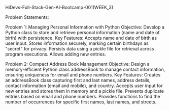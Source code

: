 HiDevs-Full-Stack-Gen-AI-Bootcamp-001(WEEK_3)

Problem Statements:

Problem 1: Managing Personal Information with Python
Objective: Develop a Python class to store and retrieve personal information (name and date of birth) with persistence.
Key Features:
Accepts name and date of birth as user input.
Stores information securely, marking certain birthdays as "secret" for privacy.
Persists data using a pickle file for retrieval across program executions.
Allows adding new entries.


Problem 2: Compact Address Book Management
Objective: Design a memory-efficient Python class addressBook to manage contact information, ensuring uniqueness for email and phone numbers.
Key Features:
Creates an addressBook class capturing first and last names, address details, contact information (email and mobile), and country.
Accepts user input for new entries and stores them in memory and a pickle file.
Prevents duplicate entries based on email and phone numbers.
Provides functions to find the number of occurrences for specific first names, last names, and streets.
